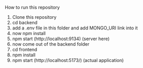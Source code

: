 How to run this repository

1. Clone this repository
2. cd backend
3. add a .env file in this folder and add MONGO_URI link into it
4. now npm install
5. npm start (http://localhost:9134) (server here)
6. now come out of the backend folder
7. cd frontend
8. npm install
9. npm start (http://localhost:5173/)  (actual application)

